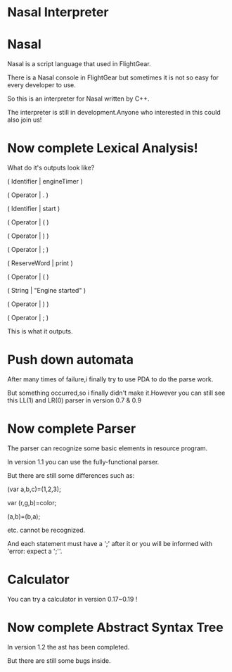 # Nasal Interpreter

# Nasal

Nasal is a script language that used in FlightGear.

There is a Nasal console in FlightGear but sometimes it is not so easy for every developer to use.

So this is an interpreter for Nasal written by C++.

The interpreter is still in development.Anyone who interested in this could also join us!
  
  # Now complete Lexical Analysis!
  
  What do it's outputs look like?
  
( Identifier  | engineTimer )

( Operator    | . )

( Identifier  | start )

( Operator    | ( )

( Operator    | ) )

( Operator    | ; )

( ReserveWord | print )

( Operator    | ( )

( String      | "Engine started" )

( Operator    | ) )

( Operator    | ; )

This is what it outputs.

# Push down automata

After many times of failure,i finally try to use PDA to do the parse work.

But something occurred,so i finally didn't make it.However you can still see this LL(1) and LR(0) parser in version 0.7 & 0.9

# Now complete Parser

The parser can recognize some basic elements in resource program.

In version 1.1 you can use the fully-functional parser.

But there are still some differences such as:

(var a,b,c)=(1,2,3);

var (r,g,b)=color;

(a,b)=(b,a);

etc. cannot be recognized.

And each statement must have a ';' after it or you will be informed with 'error: expect a ';''.

# Calculator

You can try a calculator in version 0.17~0.19 !

# Now complete Abstract Syntax Tree

In version 1.2 the ast has been completed.

But there are still some bugs inside.
